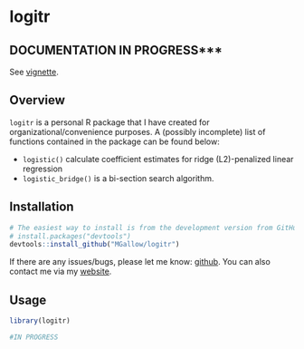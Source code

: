 logitr
================

DOCUMENTATION IN PROGRESS\*\*\*
-------------------------------

See [vignette](https://htmlpreview.github.io/?https://github.com/MGallow/logitr/blob/master/Vignette.html).

Overview
--------

`logitr` is a personal R package that I have created for organizational/convenience purposes. A (possibly incomplete) list of functions contained in the package can be found below:

-   `logistic()` calculate coefficient estimates for ridge (L2)-penalized linear regression
-   `logistic_bridge()` is a bi-section search algorithm.

Installation
------------

``` r
# The easiest way to install is from the development version from GitHub:
# install.packages("devtools")
devtools::install_github("MGallow/logitr")
```

If there are any issues/bugs, please let me know: [github](https://github.com/MGallow/logitr/issues). You can also contact me via my [website](http://users.stat.umn.edu/~gall0441/).

Usage
-----

``` r
library(logitr)

#IN PROGRESS
```
